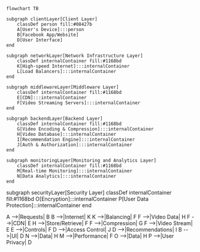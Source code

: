 ```mermaid
flowchart TB

subgraph clientLayer[Client Layer]
    classDef person fill:#08427b
    A[User's Device]:::person
    B[Facebook App/Website]
    D[User Interface]
end

subgraph networkLayer[Network Infrastructure Layer]
    classDef internalContainer fill:#1168bd
    K[High-speed Internet]:::internalContainer
    L[Load Balancers]:::internalContainer
end

subgraph middlewareLayer[Middleware Layer]
    classDef internalContainer fill:#1168bd
    E[CDN]:::internalContainer
    F[Video Streaming Servers]:::internalContainer
end

subgraph backendLayer[Backend Layer]
    classDef internalContainer fill:#1168bd
    G[Video Encoding & Compression]:::internalContainer
    H[Video Database]:::internalContainer
    I[Recommendation Engine]:::internalContainer
    J[Auth & Authorization]:::internalContainer
end

subgraph monitoringLayer[Monitoring and Analytics Layer]
    classDef internalContainer fill:#1168bd
    M[Real-time Monitoring]:::internalContainer
    N[Data Analytics]:::internalContainer
end
```

subgraph securityLayer[Security Layer]
    classDef internalContainer fill:#1168bd
    O[Encryption]:::internalContainer
    P[User Data Protection]:::internalContainer
end

A -->|Requests| B
B -->|Internet| K
K -->|Balancing| F
F -->|Video Data| H
F -->|CDN| E
H -->|Store/Retrieve| F
F -->|Compression| G
F -->|Video Stream| E
E -->|Controls| F
D -->|Access Control| J
D -->|Recommendations| I
B -->|UI| D
N -->|Data| H
M -->|Performance| F
O -->|Data| H
P -->|User Privacy| D
